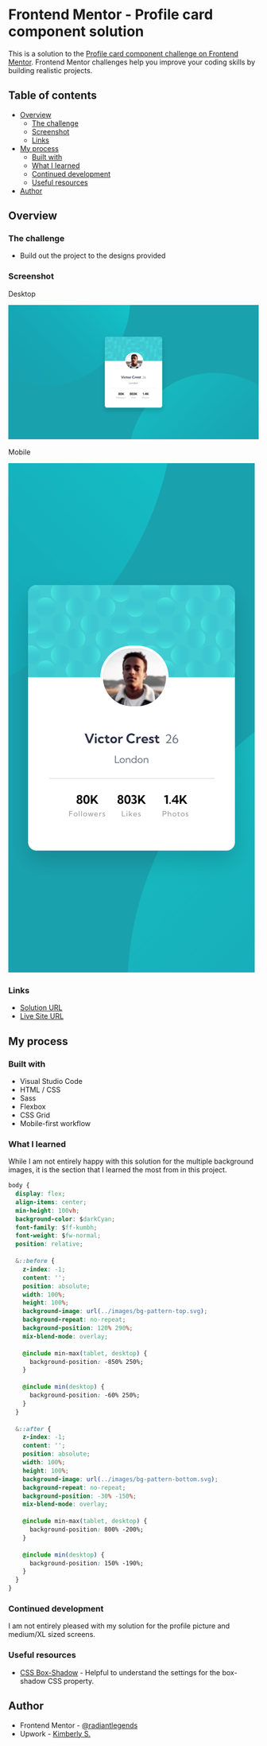 # Frontend Mentor - Profile card component solution

This is a solution to the [Profile card component challenge on Frontend Mentor](https://www.frontendmentor.io/challenges/profile-card-component-cfArpWshJ). Frontend Mentor challenges help you improve your coding skills by building realistic projects. 

## Table of contents

- [Overview](#overview)
  - [The challenge](#the-challenge)
  - [Screenshot](#screenshot)
  - [Links](#links)
- [My process](#my-process)
  - [Built with](#built-with)
  - [What I learned](#what-i-learned)
  - [Continued development](#continued-development)
  - [Useful resources](#useful-resources)
- [Author](#author)

## Overview

### The challenge

- Build out the project to the designs provided

### Screenshot

Desktop

![](./screenshot-desktop.jpg)

Mobile

![](./screenshot-mobile.jpg)

### Links

- [Solution URL](https://github.com/radiantlegends/radiantlegends.github.io/tree/main/profile-card-component)
- [Live Site URL](https://radiantlegends.github.io/profile-card-component/)

## My process

### Built with

- Visual Studio Code
- HTML / CSS
- Sass
- Flexbox
- CSS Grid
- Mobile-first workflow

### What I learned

While I am not entirely happy with this solution for the multiple background images, it is the section that I learned the most from in this project.

```css
body {
  display: flex;
  align-items: center;
  min-height: 100vh;
  background-color: $darkCyan;
  font-family: $ff-kumbh;
  font-weight: $fw-normal;
  position: relative;

  &::before {
    z-index: -1;
    content: '';
    position: absolute;
    width: 100%;
    height: 100%;
    background-image: url(../images/bg-pattern-top.svg);
    background-repeat: no-repeat;
    background-position: 120% 290%;
    mix-blend-mode: overlay;

    @include min-max(tablet, desktop) {
      background-position: -850% 250%;
    }

    @include min(desktop) {
      background-position: -60% 250%;
    }
  }

  &::after {
    z-index: -1;
    content: '';
    position: absolute;
    width: 100%;
    height: 100%;
    background-image: url(../images/bg-pattern-bottom.svg);
    background-repeat: no-repeat;
    background-position: -30% -150%;
    mix-blend-mode: overlay;

    @include min-max(tablet, desktop) {
      background-position: 800% -200%;
    }

    @include min(desktop) {
      background-position: 150% -190%;
    }
  }
}
```

### Continued development

I am not entirely pleased with my solution for the profile picture and medium/XL sized screens.

### Useful resources

- [CSS Box-Shadow](https://developer.mozilla.org/en-US/docs/Web/CSS/box-shadow) - Helpful to understand the settings for the box-shadow CSS property.

## Author

- Frontend Mentor - [@radiantlegends](https://www.frontendmentor.io/profile/radiantlegends)
- Upwork - [Kimberly S.](https://www.upwork.com/freelancers/~0193e4cf5120bb4dc5)
